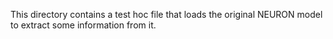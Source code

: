 This directory contains a test hoc file that loads the original NEURON model to extract some information from it.

